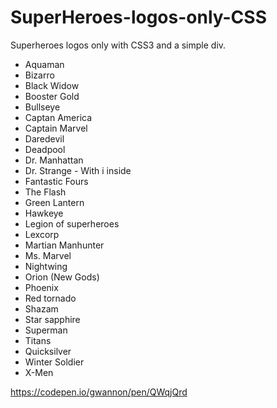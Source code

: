 # SuperHeroes-logos-only-CSS
Superheroes logos only with CSS3 and a simple div.

* Aquaman
* Bizarro
* Black Widow
* Booster Gold
* Bullseye
* Captan America
* Captain Marvel
* Daredevil
* Deadpool
* Dr. Manhattan
* Dr. Strange - With i inside
* Fantastic Fours
* The Flash
* Green Lantern
* Hawkeye
* Legion of superheroes
* Lexcorp
* Martian Manhunter
* Ms. Marvel
* Nightwing
* Orion (New Gods)
* Phoenix
* Red tornado
* Shazam
* Star sapphire
* Superman
* Titans
* Quicksilver
* Winter Soldier
* X-Men

https://codepen.io/gwannon/pen/QWqjQrd
